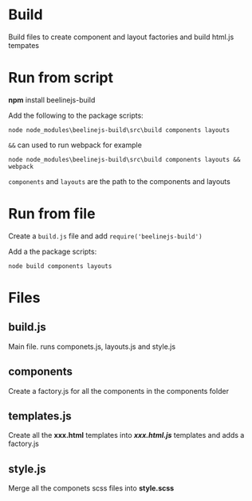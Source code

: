 # Build
Build files to create component and layout factories and build html.js tempates

# Run from script
**npm** install beelinejs-build

Add the following to the package scripts:

`node node_modules\beelinejs-build\src\build components layouts`

`&&` can used to run webpack for example

`node node_modules\beelinejs-build\src\build components layouts && webpack`


`components` and `layouts` are the path to the components and layouts 

# Run from file

Create a `build.js` file and add `require('beelinejs-build')`

Add a the package scripts:

 `node build components layouts`

# Files
## build.js
Main file. runs componets.js, layouts.js and style.js

## components
Create a factory.js for all the components in the components folder

## templates.js
Create all the **xxx.html** templates into ***xxx.html.js*** templates and adds a factory.js

## style.js
Merge all the componets scss files into **style.scss**

